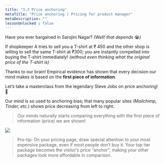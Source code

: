 ```yaml
---
title: "3.3 Price anchoring"
metaTitle: "Price anchoring | Pricing for product manager"
metaDescription: ""
lessonUnlocked : false
---
```


Have you ever bargained in Sarojini Nagar? *(Well! that depends* 😭*)* 

If shopkeeper A tries to sell you a T-shirt at ₹ 450 and the other shop is willing to sell the same T-shirt at ₹300; you are instantly compelled into buying the T-shirt immediately! *(without even thinking what the original price of the T-shirt is)*

Thanks to our brain! Empirical evidence has shown that every decision our mind makes is based on the **first piece of information**.

Let’s take a masterclass from the legendary Steve Jobs on price anchoring! 🎉

Our mind is so used to anchoring bias; that many popular sites *(Mailchimp, Tinder, etc.)* shows price decreasing from left to right.

> Our minds naturally starts comparing everything with the first piece of information (price) we are shown!


<div class="img-center img-70">

<img src="https://cdn.substack.com/image/fetch/w_1456,c_limit,f_auto,q_auto:good,fl_progressive:steep/https%3A%2F%2Fbucketeer-e05bbc84-baa3-437e-9518-adb32be77984.s3.amazonaws.com%2Fpublic%2Fimages%2F76f55b51-0001-474d-98e7-67a6761dbbfa_1098x717.png" />

</div>

> Pro-tip: On your pricing page, draw special attention to your most expensive package,  even if most people don’t buy it. Your top tier package becomes the visitor’s price “anchor”, making your other packages look more affordable in comparison.


 

